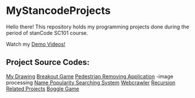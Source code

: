 # MyStancodeProjects
Hello there!
This repository holds my programming projects done during the period of stanCode SC101 course.

Watch my [Demo Videos!](https://www.youtube.com/playlist?list=PLivytberMjND_jdhj3Fq9GDBoiPGAMOZT)

## Project Source Codes:
[My Drawing](https://github.com/tantanccc/MyStancodeProjects/tree/main/stanCode_Projects/My%20Drawing)
[Breakout Game](https://github.com/tantanccc/MyStancodeProjects/tree/main/stanCode_Projects/Breakout%20Game)
[Pedestrian Removing Application](https://github.com/tantanccc/MyStancodeProjects/tree/main/stanCode_Projects/Pedestrian%20Removing%20Application)
  -image processing
[Name Popularity Searching System](https://github.com/tantanccc/MyStancodeProjects/tree/main/stanCode_Projects/Name%20Popularity%20Searching%20System)
[Webcrawler](https://github.com/tantanccc/MyStancodeProjects/tree/main/stanCode_Projects/Webcrawler)
[Recursion Related Projects](https://github.com/tantanccc/MyStancodeProjects/tree/main/stanCode_Projects/Recursion%20Related%20Projects)
[Boggle Game](https://github.com/tantanccc/MyStancodeProjects/tree/main/stanCode_Projects/Boggle%20Game)
